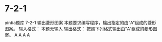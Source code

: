 # 7-2-1
pintia题库 7-2-1 输出菱形图案
本题要求编写程序，输出指定的由“A”组成的菱形图案。
输入格式：
本题无输入
输出格式：
按照下列格式输出由“A”组成的菱形图案。
  A
A   A
  A
